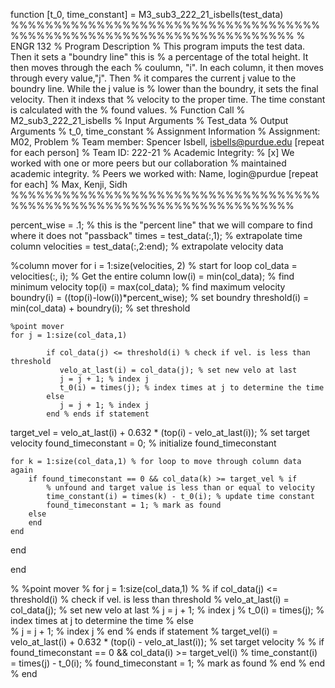 function [t_0, time_constant] = M3_sub3_222_21_isbells(test_data)
%%%%%%%%%%%%%%%%%%%%%%%%%%%%%%%%%%%%%%%%%%%%%%%%%%%%%%%%%%%%%%%%%%%%%
% ENGR 132 
% Program Description 
% This program imputs the test data. Then it sets a "boundry line" this is
% a percentage of the total height. It then moves through the each
% coulumn, "i". In each column, it then moves through every value,"j". Then
% it compares the current j value to the boundry line. While the j value is
% lower than the boundry, it sets the final velocity. Then it indexs that
% velocity to the proper time. The time constant is calculated with the
% found values.
% Function Call
% M2_sub3_222_21_isbells
% Input Arguments
% Test_data
% Output Arguments
% t_0, time_constant
% Assignment Information
%   Assignment:     M02, Problem 
%   Team member:    Spencer Isbell, isbells@purdue.edu [repeat for each person]
%   Team ID:        222-21
%   Academic Integrity:
%     [x] We worked with one or more peers but our collaboration
%        maintained academic integrity.
%     Peers we worked with: Name, login@purdue [repeat for each]
%       Max, Kenji, Sidh
%%%%%%%%%%%%%%%%%%%%%%%%%%%%%%%%%%%%%%%%%%%%%%%%%%%%%%%%%%%%%%%%%%%%%

percent_wise = .1; % this is the "percent line" that we will compare to find where it does not "passback"
times = test_data(:,1); % extrapolate time column
velocities = test_data(:,2:end); % extrapolate velocity data

%column mover
for i = 1:size(velocities, 2) % start for loop
    col_data = velocities(:, i); % Get the entire column
    low(i) = min(col_data); % find minimum velocity
    top(i) = max(col_data); % find maximum velocity
    boundry(i) = ((top(i)-low(i))*percent_wise); % set boundry
    threshold(i) = min(col_data) + boundry(i); % set threshold

    %point mover
    for j = 1:size(col_data,1)
    
            if col_data(j) <= threshold(i) % check if vel. is less than threshold
               velo_at_last(i) = col_data(j); % set new velo at last
               j = j + 1; % index j
               t_0(i) = times(j); % index times at j to determine the time
            else     
               j = j + 1; % index j
            end % ends if statement

target_vel = velo_at_last(i) + 0.632 * (top(i) - velo_at_last(i)); % set target velocity
found_timeconstant = 0; % initialize found_timeconstant

    for k = 1:size(col_data,1) % for loop to move through column data again
        if found_timeconstant == 0 && col_data(k) >= target_vel % if
            % unfound and target value is less than or equal to velocity
            time_constant(i) = times(k) - t_0(i); % update time constant
            found_timeconstant = 1; % mark as found
        else
        end
    end
end

end





%     %point mover
%     for j = 1:size(col_data,1)
% 
%             if col_data(j) <= threshold(i) % check if vel. is less than threshold
%                velo_at_last(i) = col_data(j); % set new velo at last
%                j = j + 1; % index j
%                t_0(i) = times(j); % index times at j to determine the time
%             else     
%                j = j + 1; % index j
%             end % ends if statement
% target_vel(i) = velo_at_last(i) + 0.632 * (top(i) - velo_at_last(i)); % set target velocity
% 
%             if found_timeconstant == 0 && col_data(i) >= target_vel(i)
%                time_constant(i) = times(j) - t_0(i);
%                found_timeconstant = 1; % mark as found
%         end
%     end
% end
